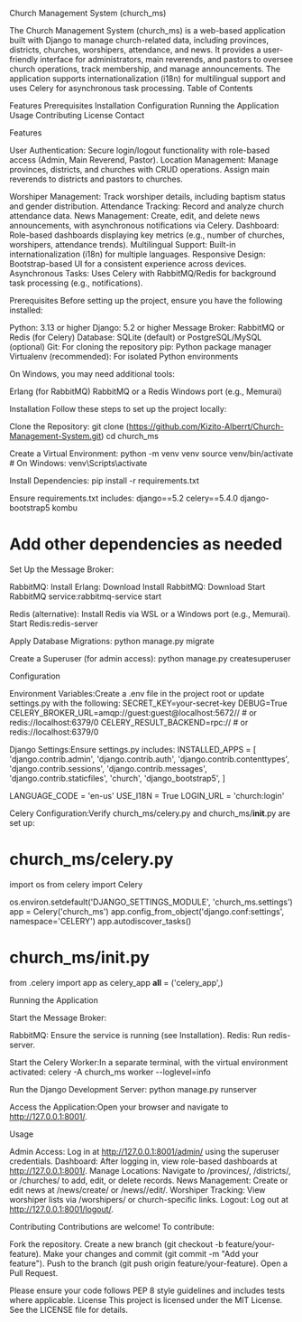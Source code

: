 Church Management System (church_ms)

The Church Management System (church_ms) is a web-based application built with Django to manage church-related data, including provinces, districts, churches, worshipers, attendance, and news. It provides a user-friendly interface for administrators, main reverends, and pastors to oversee church operations, track membership, and manage announcements. The application supports internationalization (i18n) for multilingual support and uses Celery for asynchronous task processing.
Table of Contents

Features
Prerequisites
Installation
Configuration
Running the Application
Usage
Contributing
License
Contact

Features

User Authentication: Secure login/logout functionality with role-based access (Admin, Main Reverend, Pastor).
Location Management:
Manage provinces, districts, and churches with CRUD operations.
Assign main reverends to districts and pastors to churches.


Worshiper Management: Track worshiper details, including baptism status and gender distribution.
Attendance Tracking: Record and analyze church attendance data.
News Management: Create, edit, and delete news announcements, with asynchronous notifications via Celery.
Dashboard: Role-based dashboards displaying key metrics (e.g., number of churches, worshipers, attendance trends).
Multilingual Support: Built-in internationalization (i18n) for multiple languages.
Responsive Design: Bootstrap-based UI for a consistent experience across devices.
Asynchronous Tasks: Uses Celery with RabbitMQ/Redis for background task processing (e.g., notifications).

Prerequisites
Before setting up the project, ensure you have the following installed:

Python: 3.13 or higher
Django: 5.2 or higher
Message Broker: RabbitMQ or Redis (for Celery)
Database: SQLite (default) or PostgreSQL/MySQL (optional)
Git: For cloning the repository
pip: Python package manager
Virtualenv (recommended): For isolated Python environments

On Windows, you may need additional tools:

Erlang (for RabbitMQ)
RabbitMQ or a Redis Windows port (e.g., Memurai)

Installation
Follow these steps to set up the project locally:

Clone the Repository:
git clone (https://github.com/Kizito-Alberrt/Church-Management-System.git)
cd church_ms


Create a Virtual Environment:
python -m venv venv
source venv/bin/activate  # On Windows: venv\Scripts\activate


Install Dependencies:
pip install -r requirements.txt

Ensure requirements.txt includes:
django==5.2
celery==5.4.0
django-bootstrap5
kombu
# Add other dependencies as needed


Set Up the Message Broker:

RabbitMQ:
Install Erlang: Download
Install RabbitMQ: Download
Start RabbitMQ service:rabbitmq-service start




Redis (alternative):
Install Redis via WSL or a Windows port (e.g., Memurai).
Start Redis:redis-server






Apply Database Migrations:
python manage.py migrate


Create a Superuser (for admin access):
python manage.py createsuperuser



Configuration

Environment Variables:Create a .env file in the project root or update settings.py with the following:
SECRET_KEY=your-secret-key
DEBUG=True
CELERY_BROKER_URL=amqp://guest:guest@localhost:5672//  # or redis://localhost:6379/0
CELERY_RESULT_BACKEND=rpc://  # or redis://localhost:6379/0


Django Settings:Ensure settings.py includes:
INSTALLED_APPS = [
    'django.contrib.admin',
    'django.contrib.auth',
    'django.contrib.contenttypes',
    'django.contrib.sessions',
    'django.contrib.messages',
    'django.contrib.staticfiles',
    'church',
    'django_bootstrap5',
]

LANGUAGE_CODE = 'en-us'
USE_I18N = True
LOGIN_URL = 'church:login'


Celery Configuration:Verify church_ms/celery.py and church_ms/__init__.py are set up:
# church_ms/celery.py
import os
from celery import Celery

os.environ.setdefault('DJANGO_SETTINGS_MODULE', 'church_ms.settings')
app = Celery('church_ms')
app.config_from_object('django.conf:settings', namespace='CELERY')
app.autodiscover_tasks()

# church_ms/__init__.py
from .celery import app as celery_app
__all__ = ('celery_app',)



Running the Application

Start the Message Broker:

RabbitMQ: Ensure the service is running (see Installation).
Redis: Run redis-server.


Start the Celery Worker:In a separate terminal, with the virtual environment activated:
celery -A church_ms worker --loglevel=info


Run the Django Development Server:
python manage.py runserver


Access the Application:Open your browser and navigate to http://127.0.0.1:8001/.


Usage

Admin Access: Log in at http://127.0.0.1:8001/admin/ using the superuser credentials.
Dashboard: After logging in, view role-based dashboards at http://127.0.0.1:8001/.
Manage Locations: Navigate to /provinces/, /districts/, or /churches/ to add, edit, or delete records.
News Management: Create or edit news at /news/create/ or /news/<id>/edit/.
Worshiper Tracking: View worshiper lists via /worshipers/ or church-specific links.
Logout: Log out at http://127.0.0.1:8001/logout/.

Contributing
Contributions are welcome! To contribute:

Fork the repository.
Create a new branch (git checkout -b feature/your-feature).
Make your changes and commit (git commit -m "Add your feature").
Push to the branch (git push origin feature/your-feature).
Open a Pull Request.

Please ensure your code follows PEP 8 style guidelines and includes tests where applicable.
License
This project is licensed under the MIT License. See the LICENSE file for details.



